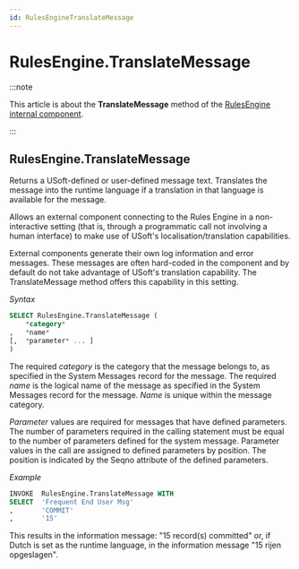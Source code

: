 ```yaml
---
id: RulesEngineTranslateMessage
---
```


# RulesEngine.TranslateMessage




:::note

This article is about the **TranslateMessage** method of the [RulesEngine internal component](/Extensions/RulesEngine_internal_component).

:::

## **RulesEngine.TranslateMessage**

Returns a USoft-defined or user-defined message text. Translates the message into the runtime language if a translation in that language is available for the message.

Allows an external component connecting to the Rules Engine in a non-interactive setting (that is, through a programmatic call not involving a human interface) to make use of USoft's localisation/translation capabilities.

External components generate their own log information and error messages. These messages are often hard-coded in the component and by default do not take advantage of USoft's translation capability. The TranslateMessage method offers this capability in this setting.

*Syntax*

```sql
SELECT RulesEngine.TranslateMessage (
    *category*
,   *name*
[,  *parameter* ... ]
)
```

The required *category* is the category that the message belongs to, as specified in the System Messages record for the message. The required *name* is the logical name of the message as specified in the System Messages record for the message. *Name* is unique within the message category.

*Parameter* values are required for messages that have defined parameters. The number of parameters required in the calling statement must be equal to the number of parameters defined for the system message. Parameter values in the call are assigned to defined parameters by position. The position is indicated by the Seqno attribute of the defined parameters. 

*Example*

```sql
INVOKE  RulesEngine.TranslateMessage WITH
SELECT  'Frequent End User Msg'
,       'COMMIT'
,       '15'
```

This results in the information message: "15 record(s) committed" or, if Dutch is set as the runtime language, in the information message "15 rijen opgeslagen".

 